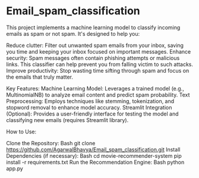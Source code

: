 # Email_spam_classification
This project implements a machine learning model to classify incoming emails as spam or not spam. It's designed to help you:

Reduce clutter: Filter out unwanted spam emails from your inbox, saving you time and keeping your inbox focused on important messages.
Enhance security: Spam messages often contain phishing attempts or malicious links. This classifier can help prevent you from falling victim to such attacks.
Improve productivity: Stop wasting time sifting through spam and focus on the emails that truly matter.

Key Features:
Machine Learning Model: Leverages a trained model (e.g., MultinomialNB) to analyze email content and predict spam probability.
Text Preprocessing: Employs techniques like stemming, tokenization, and stopword removal to enhance model accuracy.
Streamlit Integration (Optional): Provides a user-friendly interface for testing the model and classifying new emails (requires Streamlit library).

How to Use:

Clone the Repository:
Bash
git clone https://github.com/AgarwalBhavya/Email_spam_classification.git
Install Dependencies (if necessary):
Bash
cd movie-recommender-system
pip install -r requirements.txt
Run the Recommendation Engine:
Bash
python app.py

